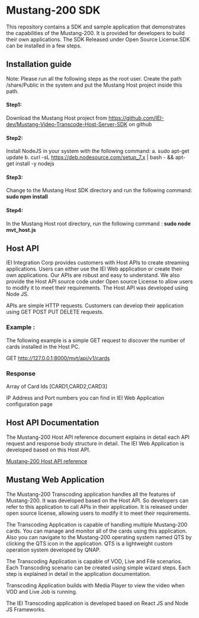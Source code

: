 # Mustang-200 SDK

This repository contains a SDK and sample application that demonstrates the capabilities of the Mustang-200. It is provided for developers to build their own applications. 
The SDK Released under Open Source License.SDK can be installed in a few steps.

## Installation  guide

Note: Please run all the following steps as the root user. Create the path /share/Public in the system and put the Mustang Host project inside this path.

#### Step1:
Download the Mustang Host project from https://github.com/IEI-dev/Mustang-Video-Transcode-Host-Server-SDK on github

#### Step2:
Install NodeJS in your system with the following command: 
	a. sudo  apt-get update 
	b. curl -sL https://deb.nodesource.com/setup_7.x | bash - && apt-get install -y nodejs

#### Step3:
Change to the Mustang Host SDK directory and run the following command:
**sudo npm install**

#### Step4:
In the Mustang Host root directory, run the following command :
**sudo node mvt_host.js**

## Host API
         
IEI Integration Corp provides customers with Host APIs to create streaming applications. Users can either use the IEI Web application or create their own applications. 
Our APIs are robust and easy to understand. We also provide the Host API source code under Open source License to allow users to modify it to meet their requirements. 
The Host API was developed using Node JS.

APIs are simple HTTP requests. Customers can develop their application using GET POST PUT DELETE requests.

### Example :

The following example is a simple GET request to discover the number of cards installed in the Host PC. 

GET http://127.0.0.1:8000/mvt/api/v1/cards

### Response 
Array of Card Ids [CARD1,CARD2,CARD3]

IP Address and Port numbers you can find in IEI Web Application configuration page

## Host API Documentation 
The Mustang-200 Host API reference document explains in detail each API request and response body structure in detail. The IEI Web Application is developed based on this Host API.

[Mustang-200 Host API reference](https://github.com/IEI-dev/Mustang-Video-Transcode-Host-Server-SDK/blob/master/apidoc/Mutang200HostAPIReference.pdf)

## Mustang Web Application

 The Mustang-200 Transcoding application handles all the features of Mustang-200. It was developed based on the Host API. So developers can refer to this application to call APIs 
 in their application. It is released under open source license, allowing users to modify it to meet their requirements.

 The Transcoding Application is capable of handling multiple Mustang-200 cards. You can manage and monitor all of the cards using this application.
 Also you can navigate to the Mustang-200 operating system named QTS by clicking the QTS icon in the application. QTS is a lightweight custom operation system developed by QNAP.
 
 The Transcoding Application is capable of VOD, Live and File scenarios. Each Transcoding scenario can be created using simple wizard steps.
 Each step is explained in detail in the application documentation.
 
 Transcoding Application builds with Media Player to view the video when VOD and Live Job is running.
 
 The IEI Transcoding application is developed based on React JS and Node JS Frameworks.

        
